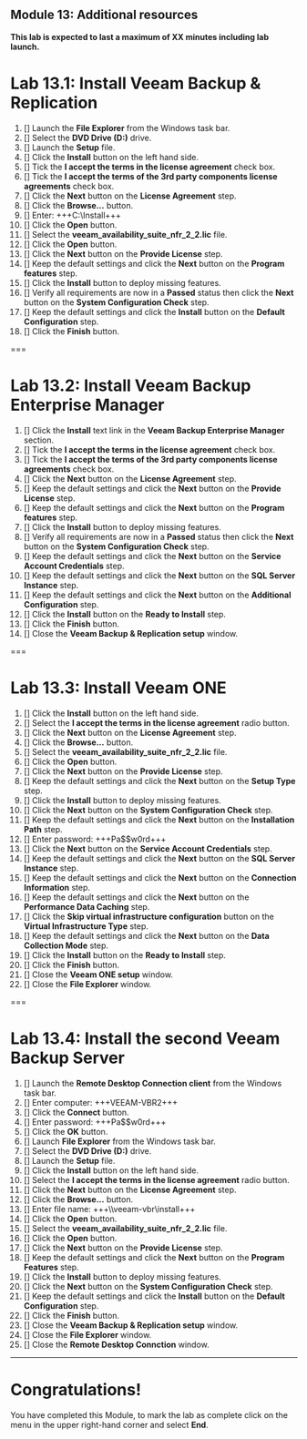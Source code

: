 Module 13: Additional resources
---
**This lab is expected to last a maximum of XX minutes including lab launch.**


# Lab 13.1: Install Veeam Backup & Replication

1. [] Launch the **File Explorer** from the Windows task bar.
2. [] Select the **DVD Drive (D:)** drive.
3. [] Launch the **Setup** file.
4. [] Click the **Install** button on the left hand side.
5. [] Tick the **I accept the terms in the license agreement** check box.
6. [] Tick the **I accept the terms of the 3rd party components license agreements** check box.
7. [] Click the **Next** button on the **License Agreement** step.
8. [] Click the **Browse...** button.
9. [] Enter: +++C:\Install+++
10. [] Click the **Open** button.
11. [] Select the **veeam_availability_suite_nfr_2_2.lic** file.
12. [] Click the **Open** button.
13. [] Click the **Next** button on the **Provide License** step.
14. [] Keep the default settings and click the **Next** button on the **Program features** step.
15. [] Click the **Install** button to deploy missing features.
16. [] Verify all requirements are now in a **Passed** status then click the **Next** button on the **System Configuration Check** step.
17. [] Keep the default settings and click the **Install** button on the **Default Configuration** step.
18. [] Click the **Finish** button.

===

# Lab 13.2: Install Veeam Backup Enterprise Manager

1. [] Click the **Install** text link in the **Veeam Backup Enterprise Manager** section.
2. [] Tick the **I accept the terms in the license agreement** check box.
3. [] Tick the **I accept the terms of the 3rd party components license agreements** check box.
4. [] Click the **Next** button on the **License Agreement** step.
5. [] Keep the default settings and click the **Next** button on the **Provide License** step.
6. [] Keep the default settings and click the **Next** button on the **Program features** step.
7. [] Click the **Install** button to deploy missing features.
8. [] Verify all requirements are now in a **Passed** status then click the **Next** button on the **System Configuration Check** step.
9. [] Keep the default settings and click the **Next** button on the **Service Account Credentials** step.
10. [] Keep the default settings and click the **Next** button on the **SQL Server Instance** step.
11. [] Keep the default settings and click the **Next** button on the **Additional Configuration** step.
12. [] Click the **Install** button on the **Ready to Install** step.
9. [] Click the **Finish** button.
10. [] Close the **Veeam Backup & Replication setup** window.

===

# Lab 13.3: Install Veeam ONE

1. [] Click the **Install** button on the left hand side.
2. [] Select the **I accept the terms in the license agreement** radio button.
3. [] Click the **Next** button on the **License Agreement** step.
4. [] Click the **Browse...** button.
5. [] Select the **veeam_availability_suite_nfr_2_2.lic** file.
6. [] Click the **Open** button.
7. [] Click the **Next** button on the **Provide License** step.
8. [] Keep the default settings and click the **Next** button on the **Setup Type** step.
9. [] Click the **Install** button to deploy missing features.
10. [] Click the **Next** button on the **System Configuration Check** step.
11. [] Keep the default settings and click the **Next** button on the **Installation Path** step.
12. [] Enter password: +++Pa$$w0rd+++
13. [] Click the **Next** button on the **Service Account Credentials** step.
14. [] Keep the default settings and click the **Next** button on the **SQL Server Instance** step.
15. [] Keep the default settings and click the **Next** button on the **Connection Information** step.
16. [] Keep the default settings and click the **Next** button on the **Performance Data Caching** step.
17. [] Click the **Skip virtual infrastructure configuration** button on the **Virtual Infrastructure Type** step.
18. [] Keep the default settings and click the **Next** button on the **Data Collection Mode** step.
19. [] Click the **Install** button on the **Ready to Install** step.
20. [] Click the **Finish** button.
21. [] Close the **Veeam ONE setup** window.
22. [] Close the **File Explorer** window.

===

# Lab 13.4: Install the second Veeam Backup Server

1. [] Launch the **Remote Desktop Connection client** from the Windows task bar.
2. [] Enter computer: +++VEEAM-VBR2+++
3. [] Click the **Connect** button.
4. [] Enter password: +++Pa$$w0rd+++
5. [] Click the **OK** button.
6. [] Launch **File Explorer** from the Windows task bar.
7. [] Select the **DVD Drive (D:)** drive.
8. [] Launch the **Setup** file.
9. [] Click the **Install** button on the left hand side.
10. [] Select the **I accept the terms in the license agreement** radio button.
11. [] Click the **Next** button on the **License Agreement** step.
12. [] Click the **Browse...** button.
13. [] Enter file name: +++\\\\veeam-vbr\\install+++
14. [] Click the **Open** button.
15. [] Select the **veeam_availability_suite_nfr_2_2.lic** file.
16. [] Click the **Open** button.
17. [] Click the **Next** button on the **Provide License** step.
18. [] Keep the default settings and click the **Next** button on the **Program Features** step.
19. [] Click the **Install** button to deploy missing features.
20. [] Click the **Next** button on the **System Configuration Check** step.
21. [] Keep the default settings and click the **Install** button on the **Default Configuration** step.
22. [] Click the **Finish** button.
23. [] Close the **Veeam Backup & Replication setup** window.
24. [] Close the **File Explorer** window.
25. [] Close the **Remote Desktop Connction** window.

---

# Congratulations!

You have completed this Module, to mark the lab as complete click on the menu in the upper right-hand corner and select **End**.

